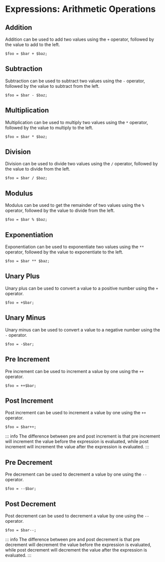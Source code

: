 # Expressions: Arithmetic Operations

## Addition

Addition can be used to add two values using the `+` operator, followed by the value to add to the left.

```
$foo = $bar + $baz;
```

## Subtraction

Subtraction can be used to subtract two values using the `-` operator, followed by the value to subtract from the left.

```
$foo = $bar - $baz;
```

## Multiplication

Multiplication can be used to multiply two values using the `*` operator, followed by the value to multiply to the left.

```
$foo = $bar * $baz;
```

## Division

Division can be used to divide two values using the `/` operator, followed by the value to divide from the left.

```
$foo = $bar / $baz;
```

## Modulus

Modulus can be used to get the remainder of two values using the `%` operator, followed by the value to divide from the left.

```
$foo = $bar % $baz;
```

## Exponentiation

Exponentiation can be used to exponentiate two values using the `**` operator, followed by the value to exponentiate to the left.

```
$foo = $bar ** $baz;
```

## Unary Plus

Unary plus can be used to convert a value to a positive number using the `+` operator.

```
$foo = +$bar;
```

## Unary Minus

Unary minus can be used to convert a value to a negative number using the `-` operator.

```
$foo = -$bar;
```

## Pre Increment

Pre increment can be used to increment a value by one using the `++` operator.

```
$foo = ++$bar;
```

## Post Increment

Post increment can be used to increment a value by one using the `++` operator.

```
$foo = $bar++;
```

::: info
The difference between pre and post increment is that pre increment will increment the value before the expression is evaluated, while post increment will increment the value after the expression is evaluated.
:::

## Pre Decrement

Pre decrement can be used to decrement a value by one using the `--` operator.

```
$foo = --$bar;
```

## Post Decrement

Post decrement can be used to decrement a value by one using the `--` operator.

```
$foo = $bar--;
```

::: info
The difference between pre and post decrement is that pre decrement will decrement the value before the expression is evaluated, while post decrement will decrement the value after the expression is evaluated.
:::
